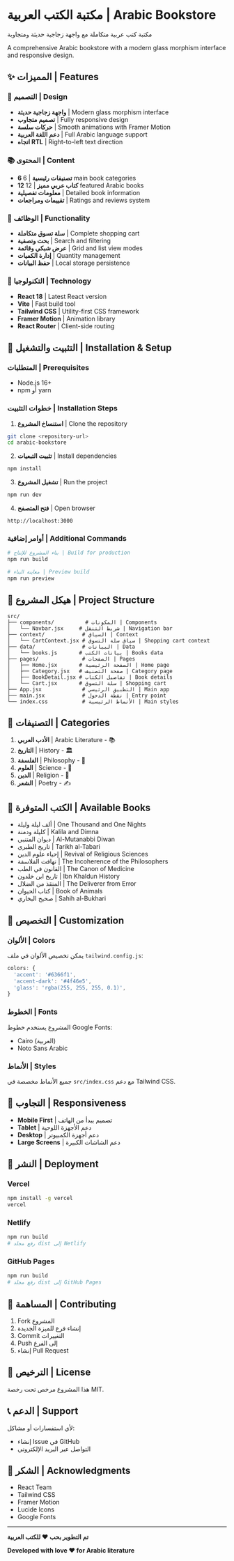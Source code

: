 # مكتبة الكتب العربية | Arabic Bookstore

مكتبة كتب عربية متكاملة مع واجهة زجاجية حديثة ومتجاوبة

A comprehensive Arabic bookstore with a modern glass morphism interface and responsive design.

## ✨ المميزات | Features

### 🎨 التصميم | Design
- **واجهة زجاجية حديثة** | Modern glass morphism interface
- **تصميم متجاوب** | Fully responsive design
- **حركات سلسة** | Smooth animations with Framer Motion
- **دعم اللغة العربية** | Full Arabic language support
- **اتجاه RTL** | Right-to-left text direction

### 📚 المحتوى | Content
- **6 تصنيفات رئيسية** | 6 main book categories
- **12 كتاب عربي مميز** | 12 featured Arabic books
- **معلومات تفصيلية** | Detailed book information
- **تقييمات ومراجعات** | Ratings and reviews system

### 🛒 الوظائف | Functionality
- **سلة تسوق متكاملة** | Complete shopping cart
- **بحث وتصفية** | Search and filtering
- **عرض شبكي وقائمة** | Grid and list view modes
- **إدارة الكميات** | Quantity management
- **حفظ البيانات** | Local storage persistence

### 📱 التكنولوجيا | Technology
- **React 18** | Latest React version
- **Vite** | Fast build tool
- **Tailwind CSS** | Utility-first CSS framework
- **Framer Motion** | Animation library
- **React Router** | Client-side routing

## 🚀 التثبيت والتشغيل | Installation & Setup

### المتطلبات | Prerequisites
- Node.js 16+ 
- npm أو yarn

### خطوات التثبيت | Installation Steps

1. **استنساخ المشروع** | Clone the repository
```bash
git clone <repository-url>
cd arabic-bookstore
```

2. **تثبيت التبعيات** | Install dependencies
```bash
npm install
```

3. **تشغيل المشروع** | Run the project
```bash
npm run dev
```

4. **فتح المتصفح** | Open browser
```
http://localhost:3000
```

### أوامر إضافية | Additional Commands

```bash
# بناء المشروع للإنتاج | Build for production
npm run build

# معاينة البناء | Preview build
npm run preview
```

## 📁 هيكل المشروع | Project Structure

```
src/
├── components/          # المكونات | Components
│   └── Navbar.jsx     # شريط التنقل | Navigation bar
├── context/            # السياق | Context
│   └── CartContext.jsx # سياق سلة التسوق | Shopping cart context
├── data/               # البيانات | Data
│   └── books.js       # بيانات الكتب | Books data
├── pages/              # الصفحات | Pages
│   ├── Home.jsx       # الصفحة الرئيسية | Home page
│   ├── Category.jsx   # صفحة التصنيف | Category page
│   ├── BookDetail.jsx # تفاصيل الكتاب | Book details
│   └── Cart.jsx       # سلة التسوق | Shopping cart
├── App.jsx             # التطبيق الرئيسي | Main app
├── main.jsx            # نقطة الدخول | Entry point
└── index.css           # الأنماط الرئيسية | Main styles
```

## 🎯 التصنيفات | Categories

1. **الأدب العربي** | Arabic Literature - 📚
2. **التاريخ** | History - 🏛️
3. **الفلسفة** | Philosophy - 🤔
4. **العلوم** | Science - 🔬
5. **الدين** | Religion - 🕌
6. **الشعر** | Poetry - ✍️

## 📖 الكتب المتوفرة | Available Books

- ألف ليلة وليلة | One Thousand and One Nights
- كليلة ودمنة | Kalila and Dimna
- ديوان المتنبي | Al-Mutanabbi Diwan
- تاريخ الطبري | Tarikh al-Tabari
- إحياء علوم الدين | Revival of Religious Sciences
- تهافت الفلاسفة | The Incoherence of the Philosophers
- القانون في الطب | The Canon of Medicine
- تاريخ ابن خلدون | Ibn Khaldun History
- المنقذ من الضلال | The Deliverer from Error
- كتاب الحيوان | Book of Animals
- صحيح البخاري | Sahih al-Bukhari

## 🎨 التخصيص | Customization

### الألوان | Colors
يمكن تخصيص الألوان في ملف `tailwind.config.js`:
```javascript
colors: {
  'accent': '#6366f1',
  'accent-dark': '#4f46e5',
  'glass': 'rgba(255, 255, 255, 0.1)',
}
```

### الخطوط | Fonts
المشروع يستخدم خطوط Google Fonts:
- Cairo (العربية)
- Noto Sans Arabic

### الأنماط | Styles
جميع الأنماط مخصصة في `src/index.css` مع دعم Tailwind CSS.

## 📱 التجاوب | Responsiveness

- **Mobile First** | تصميم يبدأ من الهاتف
- **Tablet** | دعم الأجهزة اللوحية
- **Desktop** | دعم أجهزة الكمبيوتر
- **Large Screens** | دعم الشاشات الكبيرة

## 🚀 النشر | Deployment

### Vercel
```bash
npm install -g vercel
vercel
```

### Netlify
```bash
npm run build
# رفع مجلد dist إلى Netlify
```

### GitHub Pages
```bash
npm run build
# رفع مجلد dist إلى GitHub Pages
```

## 🤝 المساهمة | Contributing

1. Fork المشروع
2. إنشاء فرع للميزة الجديدة
3. Commit التغييرات
4. Push إلى الفرع
5. إنشاء Pull Request

## 📄 الترخيص | License

هذا المشروع مرخص تحت رخصة MIT.

## 📞 الدعم | Support

لأي استفسارات أو مشاكل:
- إنشاء Issue في GitHub
- التواصل عبر البريد الإلكتروني

## 🙏 الشكر | Acknowledgments

- React Team
- Tailwind CSS
- Framer Motion
- Lucide Icons
- Google Fonts

---

**تم التطوير بحب ❤️ للكتب العربية**

**Developed with love ❤️ for Arabic literature**
